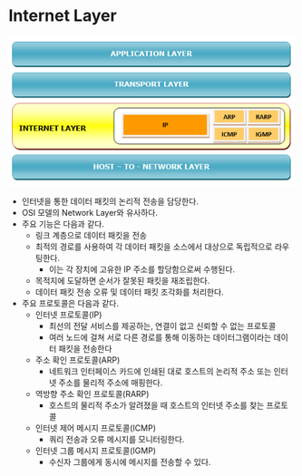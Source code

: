 # Internet Layer

![Untitled](Internet_Layer/Untitled.png)

- 인터넷을 통한 데이터 패킷의 논리적 전송을 담당한다.
- OSI 모델의 Network Layer와 유사하다.
- 주요 기능은 다음과 같다.
    - 링크 계층으로 데이터 패킷을 전송
    - 최적의 경로를 사용하여 각 데이터 패킷을 소스에서 대상으로 독립적으로 라우팅한다.
        - 이는 각 장치에 고유한 IP 주소를 할당함으로써 수행된다.
    - 목적지에 도달하면 순서가 잘못된 패킷을 재조립한다.
    - 데이터 패킷 전송 오류 및 데이터 패킷 조각화를 처리한다.
- 주요 프로토콜은 다음과 같다.
    - 인터넷 프로토콜(IP)
        - 최선의 전달 서비스를 제공하는, 연결이 없고 신뢰할 수 없는 프로토콜
        - 여러 노드에 걸쳐 서로 다른 경로를 통해 이동하는 데이터그램이라는 데이터 패킷을 전송한다
    - 주소 확인 프로토콜(ARP)
        - 네트워크 인터페이스 카드에 인쇄된 대로 호스트의 논리적 주소 또는 인터넷 주소를 물리적 주소에 매핑한다.
    - 역방향 주소 확인 프로토콜(RARP)
        - 호스트의 물리적 주소가 알려졌을 때 호스트의 인터넷 주소를 찾는 프로토콜
    - 인터넷 제어 메시지 프로토콜(ICMP)
        - 쿼리 전송과 오류 메시지를 모니터링한다.
    - 인터넷 그룹 메시지 프로토콜(IGMP)
        - 수신자 그룹에게 동시에 메시지를 전송할 수 있다.